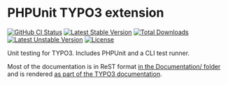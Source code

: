 # PHPUnit TYPO3 extension

[![GitHub CI Status](https://github.com/oliverklee/ext-phpunit/workflows/CI/badge.svg?branch=main)](https://github.com/oliverklee/ext-phpunit/actions)
[![Latest Stable Version](https://poser.pugx.org/oliverklee/phpunit/v/stable.svg)](https://packagist.org/packages/oliverklee/phpunit)
[![Total Downloads](https://poser.pugx.org/oliverklee/phpunit/downloads.svg)](https://packagist.org/packages/oliverklee/phpunit)
[![Latest Unstable Version](https://poser.pugx.org/oliverklee/phpunit/v/unstable.svg)](https://packagist.org/packages/oliverklee/phpunit)
[![License](https://poser.pugx.org/oliverklee/phpunit/license.svg)](https://packagist.org/packages/oliverklee/phpunit)

Unit testing for TYPO3. Includes PHPUnit and a CLI test runner.

Most of the documentation is in ReST format
[in the Documentation/ folder](Documentation/) and is rendered
[as part of the TYPO3 documentation](https://docs.typo3.org/typo3cms/extensions/phpunit/).
